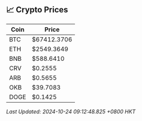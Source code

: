 ## 📈 Crypto Prices

| Coin | Price |
| ---- | ----- |
| BTC | $67412.3706 |
| ETH | $2549.3649 |
| BNB | $588.6410 |
| CRV | $0.2555 |
| ARB | $0.5655 |
| OKB | $39.7083 |
| DOGE | $0.1425 |

_Last Updated: 2024-10-24 09:12:48.825 +0800 HKT_
